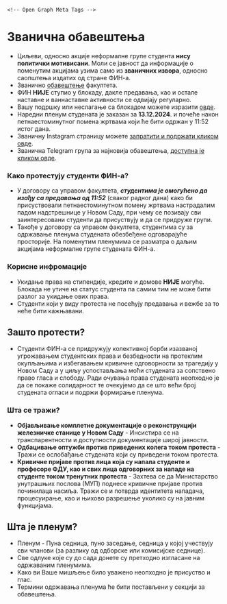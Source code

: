 <head>
  <meta charset="utf-8">
  <meta http-equiv="X-UA-Compatible" content="IE=edge">
  <meta name="viewport" content="width=device-width, initial-scale=1.0">
  <title>Блокада ФИН КГ</title>


    <!-- Open Graph Meta Tags -->
  <meta property="og:title" content="Блокада ФИН КГ">
  <meta property="og:type" content="website">
  <meta property="og:site_name" content="Блокада ФИН КГ">

    


</head>


# Званична обавештења

* Циљеви, односно акције неформалне групе студента **нису политички мотивисани**. Моли се јавност да информације о поменутим акцијама узима само из **званичних извора**, односно саопштења издатих од стране ФИН-а.
* Званично [обавештење](https://www.fin.kg.ac.rs/images/2024/12/10/Saop%C5%A1tenje_za_javnost.pdf) факултета.
* ФИН **НИЈЕ** ступио у блокаду, дакле предавања, као и остале наставне и ваннаставне активности се одвијају регуларно.
* Вашу подршку или неслагање са блокадом можете изразити [овде](https://docs.google.com/forms/d/e/1FAIpQLSdf2cu-9iBLRyd1P2Mm5v_SbQ0N5vXhqGxlnPLQoDwMlgfkhw/viewform?usp=header).
* Наредни пленум студената је заказан за **13.12.2024**. и почеће након петнаестоминутног помена жртвама који ће бити одржан у 11:52 истог дана.
* Званичну Instagram страницу можете [запратити и подржати кликом овде](https://www.instagram.com/blokada_fink/).
* Званична Telegram група за најновија обавештења, [доступна је кликом овде](https://t.me/+0719bly7zJc0NzM0).
  
### Како протестују студенти ФИН-а?

* У договору са управом факултета, _**студентима је омогућено да изађу са предавања од 11:52**_ (сваког радног дана) како би присуствовали петнаестоминутном помену жртвама настрадалим падом надстрешнице у Новом Саду, при чему се позивају сви заинтересовани студенти да присуствују и да се придруже групи.
* Такође у договору са управом факултета, студентима су за одржавање пленума студената обезбеђене одговарајуће просторије. На поменутим пленумима се разматра о даљим акцијама неформалне групе студената ФИН-а.

### Корисне инфромације

* Укидање права на стипендије, кредите и домове **НИЈЕ** могуће. Блокада не утиче на статус студента па самим тим не може бити разлог за укидање ових права.
* Студенти који у виду протеста не посећују предавања и вежбе за то неће бити кажњавани.

## Зашто протести? 

* Студенти ФИН-а се придружују колективној борби изазваној угрожавањем студентских права и безбедности на протеклим окупљањима и избегавањем кривичне одговорности за трагедију у Новом Саду а у циљу успостављања моћи студената за сопствено право гласа и слободу. Ради очувања права студената неопходно је да се покаже солидарност те очекујемо да се што већи број студената огласи и подржи формирање пленума.


### Шта се тражи?

 * **Објављивање комплетне документације о реконструкцији железничке станице у Новом Саду** - Инсистира се на транспарентности и доступности документације широј јавности.
 * **Одбацивање оптужби против приведених колега током протеста** - Тражи се ослобађање студената који су приведени током протеста.
 * **Кривичне пријаве против лица која су напала студенте и професоре ФДУ, као и свих лица одговорних за нападе на студенте током тренутних протеста** - Захтева се да Министарство унутрашњих послова (МУП) поднесе кривичне пријаве против починилаца насиља. Тражи се и потврда идентитета нападача, процесуирање, као и њихово разрешење уколико су на јавним функцијама.

## Шта је пленум?
* Пленум -  Пуна седница, пуно заседање, седница у којој учествују сви чланови (за разлику од одборске или комисијске седнице).
* Све одлуке које су до сада донете су претходно изгласане на одржаваним пленумима.
* Како ви Ваше мишљење било уважено неопходно је присуство и глас.
* Термини одржавања пленума ће бити постављени у секцији за обавештења.
